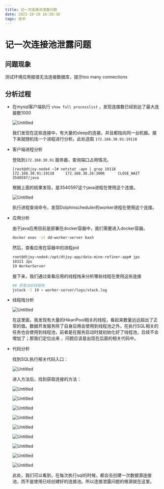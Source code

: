 ```yaml
---
title: 记一次连接池泄露问题
date: 2023-10-10 16:30:38
tags: 技术
---
```


# 记一次连接池泄露问题
## 问题现象

测试环境应用报错无法连接数据库，提示too many connections

## 分析过程

- 在mysql客户端执行 `show full processlist` ，发现连接数已经到达了最大连接数1000
    
    ![Untitled](https://prod-files-secure.s3.us-west-2.amazonaws.com/3b9796b5-c447-43a1-a70c-e22d28fd4fb6/91be5c73-5afd-4138-a8c2-d9a22bbbcb6e/Untitled.png)
    
    我们发现在这些连接中，有大量的sleep的连接，并且都指向同一台机器。接下来就随机找一个进程进行分析。此处选取 `172.168.30.91:19118`
    
- 客户端进程分析
    
    登陆到`172.168.30.91` 服务器，查询端口占用情况。
    
    ```
    [root@dtjoy-node4 ~]# netstat -apn | grep 19118
    172.168.30.91:19118     172.168.30.26:3006      CLOSE_WAIT  3540597/java        
    ```
    
    根据上面的结果发现，是3540597这个java进程在使用这个连接。
    
    ![Untitled](https://prod-files-secure.s3.us-west-2.amazonaws.com/3b9796b5-c447-43a1-a70c-e22d28fd4fb6/491c6805-f90f-4289-a6d1-1b3678e28528/Untitled.png)
    
    执行进程查询命令，发现Dolphinscheduler的worker进程在使用这个连接。
    
- 应用分析
    
    由于java应用目前是部署在docker容器中，我们需要进入docker容器。
    
    ```bash
    docker exec -it dd-worker-server bash
    ```
    
    然后，查看应用在容器中的进程pid
    
    ```bash
    root@dtjoy-node4:/opt/dtjoy-app/data-mine-refiner-app# jps
    18321 Jps
    19 WorkerServer
    ```
    
    接下来，我们通过查看应用的线程栈来分析哪些线程在使用这些连接
    
    ```bash
    ## 获取当前线程栈
    jstack -l 19 > worker-server/logs/stack.log
    ```
    
- 线程栈分析
    
    ![Untitled](https://prod-files-secure.s3.us-west-2.amazonaws.com/3b9796b5-c447-43a1-a70c-e22d28fd4fb6/4e5b818a-a25a-4bca-9bb5-7e8a68baf7d0/Untitled.png)
    
    在这里面，我发现有大量的HikariPool相关的线程，看起来数量远远超出了正常的值。数据开发服务除了自身应用会使用到线程池之外，在执行SQL相关的任务也会使用到线程池，前者是在服务启动时就初始化好了线程池，后续不会增加了；那我们定位出来 ，问题应该是出现在后面的相关代码中。
    
- 代码分析
    
    找到SQL执行相关代码入口：
    
    ![Untitled](https://prod-files-secure.s3.us-west-2.amazonaws.com/3b9796b5-c447-43a1-a70c-e22d28fd4fb6/bdeec19d-bfbb-41b3-b5cd-1570ba58aa30/Untitled.png)
    
    进入方法后，找到获取连接的方法：
    
    ![Untitled](https://prod-files-secure.s3.us-west-2.amazonaws.com/3b9796b5-c447-43a1-a70c-e22d28fd4fb6/75fccdb2-93da-445a-b24f-71f327acab71/Untitled.png)
    
    ![Untitled](https://prod-files-secure.s3.us-west-2.amazonaws.com/3b9796b5-c447-43a1-a70c-e22d28fd4fb6/e0e0b953-e112-485b-a0f8-9e30b17b82f4/Untitled.png)
    
    ![Untitled](https://prod-files-secure.s3.us-west-2.amazonaws.com/3b9796b5-c447-43a1-a70c-e22d28fd4fb6/76562bdb-353e-48f0-9531-cfd57b8858b5/Untitled.png)
    
    ![Untitled](https://prod-files-secure.s3.us-west-2.amazonaws.com/3b9796b5-c447-43a1-a70c-e22d28fd4fb6/94912474-fef0-4b71-90ff-109c2da86e57/Untitled.png)
    
    ![Untitled](https://prod-files-secure.s3.us-west-2.amazonaws.com/3b9796b5-c447-43a1-a70c-e22d28fd4fb6/5a5ccfa8-b48f-4713-a4ef-ff676fb7c5a9/Untitled.png)
    
    ![Untitled](https://prod-files-secure.s3.us-west-2.amazonaws.com/3b9796b5-c447-43a1-a70c-e22d28fd4fb6/23f0c114-4370-4ede-99c7-6f2044e197a9/Untitled.png)
    
    ![Untitled](https://prod-files-secure.s3.us-west-2.amazonaws.com/3b9796b5-c447-43a1-a70c-e22d28fd4fb6/32a158b3-a60e-497e-8035-9ea768a2bd83/Untitled.png)
    
    ![Untitled](https://prod-files-secure.s3.us-west-2.amazonaws.com/3b9796b5-c447-43a1-a70c-e22d28fd4fb6/9be148e6-3d5c-4d36-8f4e-40b7bf447a4c/Untitled.png)
    
    ![Untitled](https://prod-files-secure.s3.us-west-2.amazonaws.com/3b9796b5-c447-43a1-a70c-e22d28fd4fb6/d8326c18-b3a4-4a34-8bdc-68366f8d099d/Untitled.png)
    
    此处，我们可以看到，在每次执行sql的时候，都会去创建一次数据源连接池，而不是使用已经创建好的连接池。所以连接泄露问题的根源就在这里。